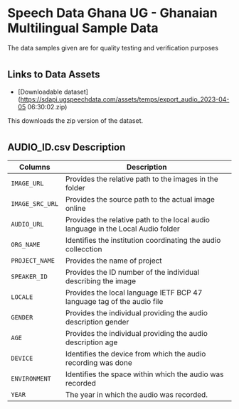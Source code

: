 # Speech Data Ghana UG - Ghanaian Multilingual Sample Data
The data samples given are for quality testing and verification purposes 

#
## Links to Data Assets 
+ [Downloadable dataset](https://sdapi.ugspeechdata.com/assets/temps/export_audio_2023-04-05 06:30:02.zip)
<!-- * [AUDIO_ID.csv (.csv)](https://ugedugh-my.sharepoint.com/:x:/g/personal/iwiafe_ug_edu_gh/EdprMyPNRA9BkxdYmSgaRUQBBKtA7l6VgrVW9c9MW4Nmhw?e=SchEHg)-->
<!-- - [Images](https://ugedugh-my.sharepoint.com/:f:/g/personal/iwiafe_ug_edu_gh/Eh6f0sUsJbZHvtg0N_YHfx8BLcUyATUDarDhZcgTONxkMQ?e=rtmV3W)-->
<!-- + [Local Audios](https://ugedugh-my.sharepoint.com/:f:/g/personal/iwiafe_ug_edu_gh/EqmRkVwYpJdBh6IUGYnNs_ABAIg9GJJLoFa77V-y-QAmwg?e=Oq2FLz)-->

This downloads the zip version of the dataset. 
#

## AUDIO_ID.csv Description
| Columns | Description |
| --- | --- |
| `IMAGE_URL` | Provides the relative path to the images in the folder          |
| `IMAGE_SRC_URL` | Provides the source path to the actual image online          |
| `AUDIO_URL` | Provides the relative path to the local audio language in the Local Audio folder            |
| `ORG_NAME` |  Identifies the institution coordinating the audio collecction           |
| `PROJECT_NAME` | Provides the name of project             |
| `SPEAKER_ID` | Provides the ID number of the individual describing the image             |
| `LOCALE` |  Provides the local language IETF BCP 47 language tag of the audio file           |
| `GENDER` |  Provides the individual providing the audio description gender           |
| `AGE` |     Provides the individual providing the audio description age        |
| `DEVICE` |  Identifies the device from which the audio recording was done          |
| `ENVIRONMENT` |  Identifies the space within which the audio was recorded           |
| `YEAR` |  The year in which the audio was recorded.            |
